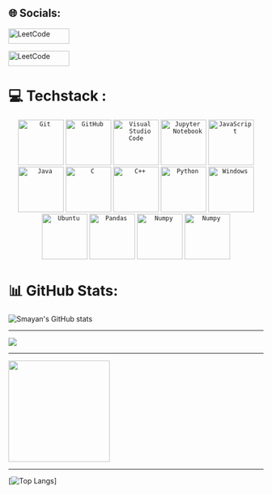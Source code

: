 ## 🌐 Socials:

<a href="https://www.linkedin.com/in/smayan-kulkarni-792520296/">
  <img src="https://img.shields.io/badge/LinkedIn-%230077B5.svg?logo=linkedin&logoColor=white" width="120" height="30" alt="LeetCode">
</a>
<p></p>
<a href="https://leetcode.com/u/SmayanKulkarni/">
  <img src="https://upload.wikimedia.org/wikipedia/commons/c/c2/LeetCode_Logo_2.png?20190719232544" width="120" height="30" alt="LeetCode">
</a>




# 💻 Techstack :

<div align="center">
	<code><img width="90" src="https://user-images.githubusercontent.com/25181517/192108372-f71d70ac-7ae6-4c0d-8395-51d8870c2ef0.png" alt="Git" title="Git"/></code>
	<code><img width="90" src="https://user-images.githubusercontent.com/25181517/192108374-8da61ba1-99ec-41d7-80b8-fb2f7c0a4948.png" alt="GitHub" title="GitHub"/></code>
	<code><img width="90" src="https://user-images.githubusercontent.com/25181517/192108891-d86b6220-e232-423a-bf5f-90903e6887c3.png" alt="Visual Studio Code" title="Visual Studio Code"/></code>
	<code><img width="90" src="https://user-images.githubusercontent.com/25181517/183914128-3fc88b4a-4ac1-40e6-9443-9a30182379b7.png" alt="Jupyter Notebook" title="Jupyter Notebook"/></code>
	<code><img width="90" src="https://user-images.githubusercontent.com/25181517/117447155-6a868a00-af3d-11eb-9cfe-245df15c9f3f.png" alt="JavaScript" title="JavaScript"/></code>
	<code><img width="90" src="https://user-images.githubusercontent.com/25181517/117201156-9a724800-adec-11eb-9a9d-3cd0f67da4bc.png" alt="Java" title="Java"/></code>
	<code><img width="90" src="https://user-images.githubusercontent.com/25181517/192106070-46255bcf-65e6-4c6b-a296-bf8d0d8fb2a7.png" alt="C" title="C"/></code>
	<code><img width="90" src="https://user-images.githubusercontent.com/25181517/192106073-90fffafe-3562-4ff9-a37e-c77a2da0ff58.png" alt="C++" title="C++"/></code>
	<code><img width="90" src="https://user-images.githubusercontent.com/25181517/183423507-c056a6f9-1ba8-4312-a350-19bcbc5a8697.png" alt="Python" title="Python"/></code>
	<code><img width="90" src="https://user-images.githubusercontent.com/25181517/186884150-05e9ff6d-340e-4802-9533-2c3f02363ee3.png" alt="Windows" title="Windows"/></code>
	<code><img width="90" src="https://user-images.githubusercontent.com/25181517/186884153-99edc188-e4aa-4c84-91b0-e2df260ebc33.png" alt="Ubuntu" title="Ubuntu"/></code>
	<code><img width="90" src="https://deepakrip007.wordpress.com/wp-content/uploads/2022/06/pandas-python.png" alt="Pandas" title="Pandas"/></code>
 	<code><img width="90" src="https://cdn.worldvectorlogo.com/logos/numpy-1.svg" alt="Numpy" title="Numpy"/></code>
  	<code><img width="90" src="https://seeklogo.com/images/M/matplotlib-logo-7676870AC0-seeklogo.com.png" alt="Numpy" title="Matplotlib"/></code>
  
	
</div>

# 📊 GitHub Stats:
![Smayan's GitHub stats](https://github-readme-stats.vercel.app/api?username=SmayanKulkarni&show_icons=true&theme=transparent&hide_rank=true)

-----------------------

<img align="center" src="http://github-profile-summary-cards.vercel.app/api/cards/profile-details?username=SmayanKulkarni&theme=transparent"/>

---------------

<img align='center' src='https://streak-stats.demolab.com?user=SmayanKulkarni&theme=transparent&hide_border=true&date_format=M%20j%5B%2C%20Y%5D&card_width=500' height='200'>

----------

[![Top Langs](https://github-readme-stats.vercel.app/api/top-langs/?username=SmayanKulkarni&layout=compact&theme=transparent)]
